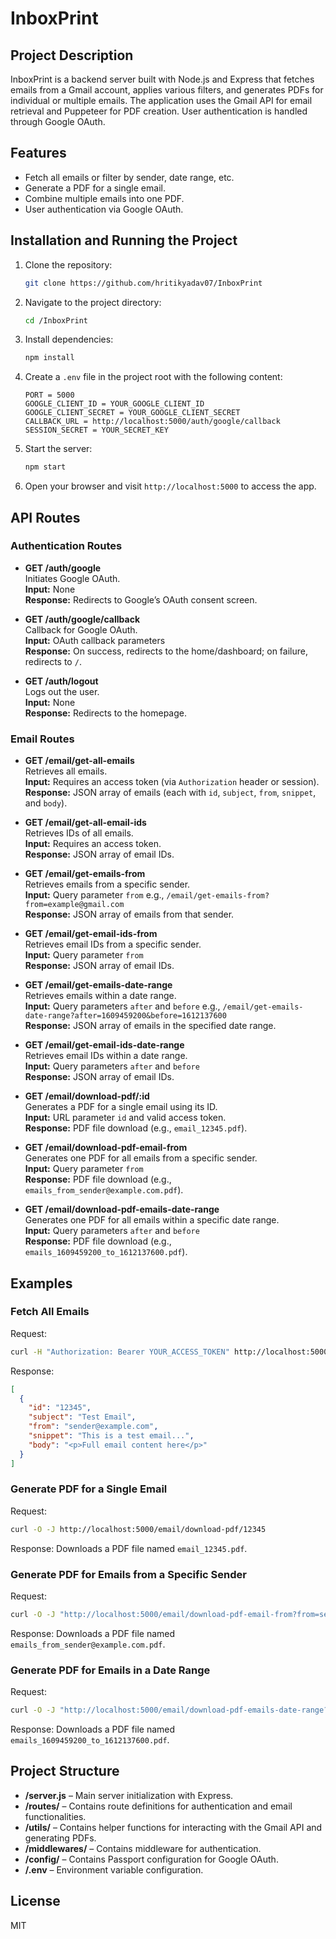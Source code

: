 # InboxPrint

## Project Description
InboxPrint is a backend server built with Node.js and Express that fetches emails from a Gmail account, applies various filters, and generates PDFs for individual or multiple emails. The application uses the Gmail API for email retrieval and Puppeteer for PDF creation. User authentication is handled through Google OAuth.

## Features
- Fetch all emails or filter by sender, date range, etc.
- Generate a PDF for a single email.
- Combine multiple emails into one PDF.
- User authentication via Google OAuth.

## Installation and Running the Project
1. Clone the repository:
   ```bash
   git clone https://github.com/hritikyadav07/InboxPrint
   ```
2. Navigate to the project directory:
   ```bash
   cd /InboxPrint
   ```
3. Install dependencies:
   ```bash
   npm install
   ```
4. Create a `.env` file in the project root with the following content:
   ```properties
   PORT = 5000
   GOOGLE_CLIENT_ID = YOUR_GOOGLE_CLIENT_ID
   GOOGLE_CLIENT_SECRET = YOUR_GOOGLE_CLIENT_SECRET
   CALLBACK_URL = http://localhost:5000/auth/google/callback
   SESSION_SECRET = YOUR_SECRET_KEY
   ```
5. Start the server:
   ```bash
   npm start
   ```
6. Open your browser and visit `http://localhost:5000` to access the app.

## API Routes

### Authentication Routes
- **GET /auth/google**  
  Initiates Google OAuth.  
  **Input:** None  
  **Response:** Redirects to Google’s OAuth consent screen.

- **GET /auth/google/callback**  
  Callback for Google OAuth.  
  **Input:** OAuth callback parameters  
  **Response:** On success, redirects to the home/dashboard; on failure, redirects to `/`.

- **GET /auth/logout**  
  Logs out the user.  
  **Input:** None  
  **Response:** Redirects to the homepage.

### Email Routes
- **GET /email/get-all-emails**  
  Retrieves all emails.  
  **Input:** Requires an access token (via `Authorization` header or session).  
  **Response:** JSON array of emails (each with `id`, `subject`, `from`, `snippet`, and `body`).

- **GET /email/get-all-email-ids**  
  Retrieves IDs of all emails.  
  **Input:** Requires an access token.  
  **Response:** JSON array of email IDs.

- **GET /email/get-emails-from**  
  Retrieves emails from a specific sender.  
  **Input:** Query parameter `from` e.g., `/email/get-emails-from?from=example@gmail.com`  
  **Response:** JSON array of emails from that sender.

- **GET /email/get-email-ids-from**  
  Retrieves email IDs from a specific sender.  
  **Input:** Query parameter `from`  
  **Response:** JSON array of email IDs.

- **GET /email/get-emails-date-range**  
  Retrieves emails within a date range.  
  **Input:** Query parameters `after` and `before` e.g., `/email/get-emails-date-range?after=1609459200&before=1612137600`  
  **Response:** JSON array of emails in the specified date range.

- **GET /email/get-email-ids-date-range**  
  Retrieves email IDs within a date range.  
  **Input:** Query parameters `after` and `before`  
  **Response:** JSON array of email IDs.

- **GET /email/download-pdf/:id**  
  Generates a PDF for a single email using its ID.  
  **Input:** URL parameter `id` and valid access token.  
  **Response:** PDF file download (e.g., `email_12345.pdf`).

- **GET /email/download-pdf-email-from**  
  Generates one PDF for all emails from a specific sender.  
  **Input:** Query parameter `from`  
  **Response:** PDF file download (e.g., `emails_from_sender@example.com.pdf`).

- **GET /email/download-pdf-emails-date-range**  
  Generates one PDF for all emails within a specific date range.  
  **Input:** Query parameters `after` and `before`  
  **Response:** PDF file download (e.g., `emails_1609459200_to_1612137600.pdf`).

## Examples

### Fetch All Emails
Request:
```bash
curl -H "Authorization: Bearer YOUR_ACCESS_TOKEN" http://localhost:5000/email/get-all-emails
```
Response:
```json
[
  {
    "id": "12345",
    "subject": "Test Email",
    "from": "sender@example.com",
    "snippet": "This is a test email...",
    "body": "<p>Full email content here</p>"
  }
]
```

### Generate PDF for a Single Email
Request:
```bash
curl -O -J http://localhost:5000/email/download-pdf/12345
```
Response:
Downloads a PDF file named `email_12345.pdf`.

### Generate PDF for Emails from a Specific Sender
Request:
```bash
curl -O -J "http://localhost:5000/email/download-pdf-email-from?from=sender@example.com"
```
Response:
Downloads a PDF file named `emails_from_sender@example.com.pdf`.

### Generate PDF for Emails in a Date Range
Request:
```bash
curl -O -J "http://localhost:5000/email/download-pdf-emails-date-range?after=1609459200&before=1612137600"
```
Response:
Downloads a PDF file named `emails_1609459200_to_1612137600.pdf`.

## Project Structure
- **/server.js** – Main server initialization with Express.
- **/routes/** – Contains route definitions for authentication and email functionalities.
- **/utils/** – Contains helper functions for interacting with the Gmail API and generating PDFs.
- **/middlewares/** – Contains middleware for authentication.
- **/config/** – Contains Passport configuration for Google OAuth.
- **/.env** – Environment variable configuration.

## License
MIT


